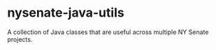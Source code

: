 nysenate-java-utils
===================

A collection of Java classes that are useful across multiple NY Senate projects.
